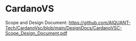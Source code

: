 # CardanoVS
Scope and Design Document: https://github.com/AIQUANT-Tech/CardanoVsc/blob/main/DesignDocs/CardanoVSC-Scope_Design_Document.pdf
